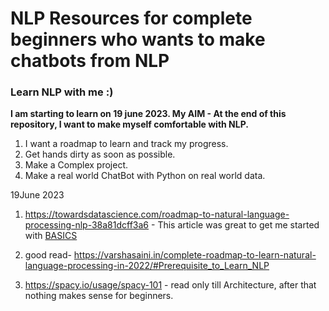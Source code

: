 # NLP Resources for complete beginners who wants to make chatbots from NLP

### Learn NLP with me :)

<b> I am starting to learn on 19 june 2023. My AIM - At the end of this repository, I want to make myself comfortable with NLP.
</b>

1. I want a roadmap to learn and track my progress.
2. Get hands dirty as soon as possible.
3. Make a Complex project.
4. Make a real world ChatBot with Python on real world data.

19June 2023
1. https://towardsdatascience.com/roadmap-to-natural-language-processing-nlp-38a81dcff3a6 - This article was great to get me started with [BASICS](./basics/Basics.md)

2. good read-  https://varshasaini.in/complete-roadmap-to-learn-natural-language-processing-in-2022/#Prerequisite_to_Learn_NLP

3. https://spacy.io/usage/spacy-101 - read only till Architecture, after that nothing makes sense for beginners.

